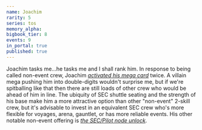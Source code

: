 ```yaml
---
name: Joachim
rarity: 5
series: tos
memory_alpha:
bigbook_tier: 8
events: 9
in_portal: true
published: true
---
```


Joachim tasks me...he tasks me and I shall rank him. In response to being called non-event crew, Joachim [_activated his mega card_](https://www.youtube.com/watch?v=_hHS1fVaqNs) twice. A villain mega pushing him into double-digits wouldn't surprise me, but if we're spitballing like that then there are still loads of other crew who would be ahead of him in line. The ubiquity of SEC shuttle seating and the strength of his base make him a more attractive option than other "non-event" 2-skill crew, but it's advisable to invest in an equivalent SEC crew who's more flexible for voyages, arena, gauntlet, or has more reliable events. His other notable non-event offering is [_the SEC/Pilot node unlock_](https://stt.wiki/wiki/Serious_Business).

